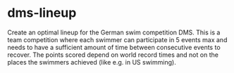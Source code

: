 # dms-lineup
Create an optimal lineup for the German swim competition DMS. This is a team competition where each swimmer can participate in 5 events max and needs to have a sufficient amount of time between consecutive events to recover. The points scored depend on world record times and not on the places the swimmers achieved (like e.g. in US swimming). 
